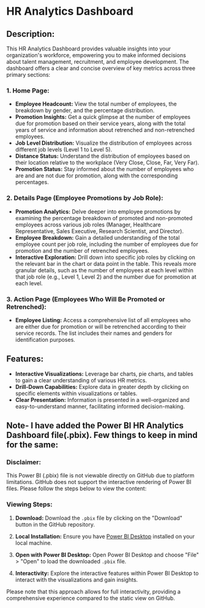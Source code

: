 # HR Analytics Dashboard

## Description:

This HR Analytics Dashboard provides valuable insights into your organization's workforce, empowering you to make informed decisions about talent management, recruitment, and employee development. The dashboard offers a clear and concise overview of key metrics across three primary sections:

### 1. Home Page:

- **Employee Headcount:** View the total number of employees, the breakdown by gender, and the percentage distribution.
- **Promotion Insights:** Get a quick glimpse at the number of employees due for promotion based on their service years, along with the total years of service and information about retrenched and non-retrenched employees.
- **Job Level Distribution:** Visualize the distribution of employees across different job levels (Level 1 to Level 5).
- **Distance Status:** Understand the distribution of employees based on their location relative to the workplace (Very Close, Close, Far, Very Far).
- **Promotion Status:** Stay informed about the number of employees who are and are not due for promotion, along with the corresponding percentages.

### 2. Details Page (Employee Promotions by Job Role):

- **Promotion Analytics:** Delve deeper into employee promotions by examining the percentage breakdown of promoted and non-promoted employees across various job roles (Manager, Healthcare Representative, Sales Executive, Research Scientist, and Director).
- **Employee Breakdown:** Gain a detailed understanding of the total employee count per job role, including the number of employees due for promotion and the number of retrenched employees.
- **Interactive Exploration:** Drill down into specific job roles by clicking on the relevant bar in the chart or data point in the table. This reveals more granular details, such as the number of employees at each level within that job role (e.g., Level 1, Level 2) and the number due for promotion at each level.

### 3. Action Page (Employees Who Will Be Promoted or Retrenched):

- **Employee Listing:** Access a comprehensive list of all employees who are either due for promotion or will be retrenched according to their service records. The list includes their names and genders for identification purposes.

## Features:

- **Interactive Visualizations:** Leverage bar charts, pie charts, and tables to gain a clear understanding of various HR metrics.
- **Drill-Down Capabilities:** Explore data in greater depth by clicking on specific elements within visualizations or tables.
- **Clear Presentation:** Information is presented in a well-organized and easy-to-understand manner, facilitating informed decision-making.

## Note- I have added the Power BI HR Analytics Dashboard file(.pbix). Few things to keep in mind for the same:

### Disclaimer:
This Power BI (.pbix) file is not viewable directly on GitHub due to platform limitations. GitHub does not support the interactive rendering of Power BI files. Please follow the steps below to view the content:

### Viewing Steps:
1. **Download:**
   Download the `.pbix` file by clicking on the "Download" button in the GitHub repository.

2. **Local Installation:**
   Ensure you have [Power BI Desktop](https://powerbi.microsoft.com/desktop/) installed on your local machine.

3. **Open with Power BI Desktop:**
   Open Power BI Desktop and choose "File" > "Open" to load the downloaded `.pbix` file.

4. **Interactivity:**
   Explore the interactive features within Power BI Desktop to interact with the visualizations and gain insights.

Please note that this approach allows for full interactivity, providing a comprehensive experience compared to the static view on GitHub.
